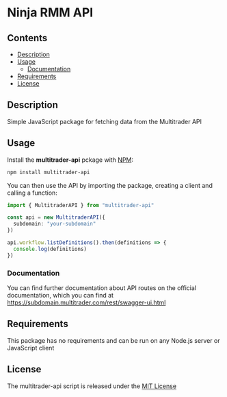 # Ninja RMM API

## Contents

- [Description](#description)
- [Usage](#usage)
  - [Documentation](#documentation)
- [Requirements](#requirements)
- [License](#license)

## Description

Simple JavaScript package for fetching data from the Multitrader API

## Usage

Install the **multitrader-api** pckage with [NPM](https://www.npmjs.org):

```sh
npm install multitrader-api
```

You can then use the API by importing the package, creating a client and calling a function:

```ts
import { MultitraderAPI } from "multitrader-api"

const api = new MultitraderAPI({
  subdomain: "your-subdomain"
})

api.workflow.listDefinitions().then(definitions => {
  console.log(definitions)
})
```

### Documentation

You can find further documentation about API routes on the official documentation, which you can find at https://subdomain.multitrader.com/rest/swagger-ui.html

## Requirements

This package has no requirements and can be run on any Node.js server or JavaScript client

## License

The multitrader-api script is released under the
[MIT License](https://opensource.org/licenses/MIT)